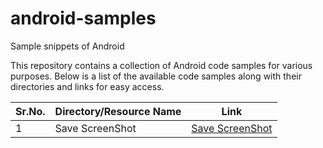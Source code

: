 # android-samples
Sample snippets of Android

This repository contains a collection of Android code samples for various purposes. 
Below is a list of the available code samples along with their directories and links for easy access.

|Sr.No. | Directory/Resource Name | Link |
|-------|-------------------|------|
|1 | Save ScreenShot        | [Save ScreenShot](https://github.com/azhar-chaudhari/android-samples/tree/main/Save%20Screenshot) |